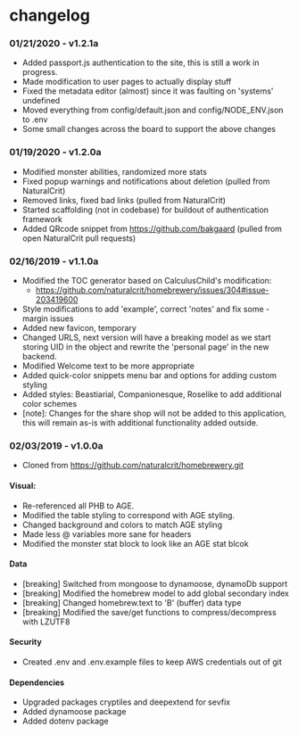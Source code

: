 # changelog
### 01/21/2020 - v1.2.1a
- Added passport.js authentication to the site, this is still a work in progress.
- Made modification to user pages to actually display stuff
- Fixed the metadata editor (almost) since it was faulting on 'systems' undefined
- Moved everything from config/default.json and config/NODE_ENV.json to .env
- Some small changes across the board to support the above changes

### 01/19/2020 - v1.2.0a
- Modified monster abilities, randomized more stats
- Fixed popup warnings and notifications about deletion (pulled from NaturalCrit)
- Removed links, fixed bad links (pulled from NaturalCrit)
- Started scaffolding (not in codebase) for buildout of authentication framework
- Added QRcode snippet from https://github.com/bakgaard (pulled from open NaturalCrit pull requests)
### 02/16/2019 - v1.1.0a
- Modified the TOC generator based on CalculusChild's modification:
  - https://github.com/naturalcrit/homebrewery/issues/304#issue-203419600
- Style modifications to add 'example', correct 'notes' and fix some -margin issues
- Added new favicon, temporary
- Changed URLS, next version will have a breaking model as we start storing UID in the object and rewrite the 'personal page' in the new backend.
- Modified Welcome text to be more appropriate
- Added quick-color snippets menu bar and options for adding custom styling 
- Added styles: Beastiarial, Companionesque, Roselike to add additional color schemes
- [note]: Changes for the share shop will not be added to this application, this will remain as-is with additional functionality added outside.
### 02/03/2019 - v1.0.0a
- Cloned from https://github.com/naturalcrit/homebrewery.git
#### Visual:
- Re-referenced all PHB to AGE. 
- Modified the table styling to correspond with AGE styling.
- Changed background and colors to match AGE styling
- Made less @ variables more sane for headers
- Modified the monster stat block to look like an AGE stat blcok
#### Data
- [breaking] Switched from mongoose to dynamoose, dynamoDb support
- [breaking] Modified the homebrew model to add global secondary index
- [breaking] Changed homebrew.text to 'B' (buffer) data type
- [breaking] Modified the save/get functions to compress/decompress with LZUTF8
#### Security
- Created .env and .env.example files to keep AWS credentials out of git
#### Dependencies
- Upgraded packages cryptiles and deepextend for sevfix
- Added dynamoose package
- Added dotenv package

